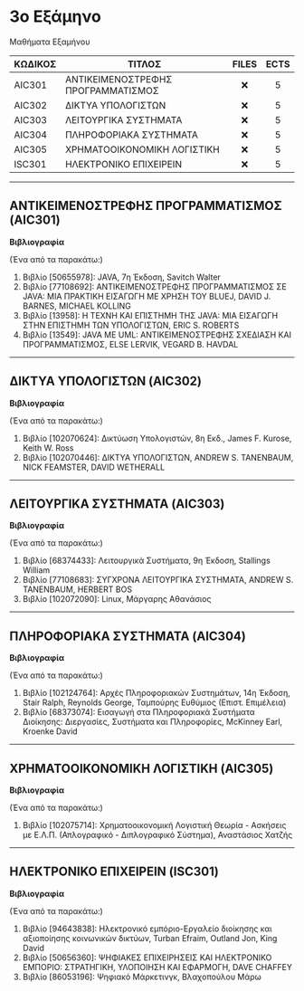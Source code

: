 # 3ο Εξάμηνο
Μαθήματα Εξαμήνου

| ΚΩΔΙΚΟΣ      | ΤΙΤΛΟΣ                                | FILES | ECTS |
| --------- | ------------------------------------ | :----: | :--: |
| AIC301 | ΑΝΤΙΚΕΙΜΕΝΟΣΤΡΕΦΗΣ ΠΡΟΓΡΑΜΜΑΤΙΣΜΟΣ             | ❌    | 5    |
| AIC302 | ΔΙΚΤΥΑ ΥΠΟΛΟΓΙΣΤΩΝ    | ❌ | 5    |
| AIC303 | ΛΕΙΤΟΥΡΓΙΚΑ ΣΥΣΤΗΜΑΤΑ                      | ❌  | 5    |
| AIC304 | ΠΛΗΡΟΦΟΡΙΑΚΑ ΣΥΣΤΗΜΑΤΑ                 | ❌    | 5    |
| AIC305 | ΧΡΗΜΑΤΟΟΙΚΟΝΟΜΙΚΗ ΛΟΓΙΣΤΙΚΗ    | ❌ | 5    |
| ISC301 | ΗΛΕΚΤΡΟΝΙΚΟ ΕΠΙΧΕΙΡΕΙΝ              | ❌    | 5    |
***
## ΑΝΤΙΚΕΙΜΕΝΟΣΤΡΕΦΗΣ ΠΡΟΓΡΑΜΜΑΤΙΣΜΟΣ (AIC301)
**Βιβλιογραφία**

(Ένα από τα παρακάτω:)

1. Βιβλίο [50655978]: JAVA, 7η Έκδοση, Savitch Walter
2. Βιβλίο [77108692]: ΑΝΤΙΚΕΙΜΕΝΟΣΤΡΕΦΗΣ ΠΡΟΓΡΑΜΜΑΤΙΣΜΟΣ ΣΕ JAVA: ΜΙΑ ΠΡΑΚΤΙΚΗ ΕΙΣΑΓΩΓΗ ΜΕ ΧΡΗΣΗ ΤΟΥ BLUEJ, DAVID J. BARNES, MICHAEL KOLLING
3. Βιβλίο [13958]: Η ΤΕΧΝΗ ΚΑΙ ΕΠΙΣΤΗΜΗ ΤΗΣ JAVA: ΜΙΑ ΕΙΣΑΓΩΓΗ ΣΤΗΝ ΕΠΙΣΤΗΜΗ ΤΩΝ ΥΠΟΛΟΓΙΣΤΩΝ, ERIC S. ROBERTS
4. Βιβλίο [13549]: JAVA ΜΕ UML: ΑΝΤΙΚΕΙΜΕΝΟΣΤΡΕΦΗΣ ΣΧΕΔΙΑΣΗ ΚΑΙ ΠΡΟΓΡΑΜΜΑΤΙΣΜΟΣ, ELSE LERVIK, VEGARD B. HAVDAL
***
## ΔΙΚΤΥΑ ΥΠΟΛΟΓΙΣΤΩΝ (AIC302)
**Βιβλιογραφία**

(Ένα από τα παρακάτω:)

1. Βιβλίο [102070624]: Δικτύωση Υπολογιστών, 8η Εκδ., James F. Kurose, Keith W. Ross
2. Βιβλίο [102070446]: ΔΙΚΤΥΑ ΥΠΟΛΟΓΙΣΤΩΝ, ANDREW S. TANENBAUM, NICK FEAMSTER, DAVID WETHERALL
***
## ΛΕΙΤΟΥΡΓΙΚΑ ΣΥΣΤΗΜΑΤΑ (AIC303)
**Βιβλιογραφία**

(Ένα από τα παρακάτω:)

1. Βιβλίο [68374433]: Λειτουργικά Συστήματα, 9η Έκδοση, Stallings William
2. Βιβλίο [77108683]: ΣΥΓΧΡΟΝΑ ΛΕΙΤΟΥΡΓΙΚΑ ΣΥΣΤΗΜΑΤΑ, ANDREW S. TANENBAUM, HERBERT BOS
3. Βιβλίο [102072090]: Linux, Μάργαρης Αθανάσιος
***
## ΠΛΗΡΟΦΟΡΙΑΚΑ ΣΥΣΤΗΜΑΤΑ (AIC304)
**Βιβλιογραφία**

(Ένα από τα παρακάτω:)

1. Βιβλίο [102124764]: Αρχές Πληροφοριακών Συστημάτων, 14η Έκδοση, Stair Ralph, Reynolds George, Ταμπούρης Ευθύμιος (Επιστ. Επιμέλεια)
2. Βιβλίο [68373074]: Εισαγωγή στα Πληροφοριακά Συστήματα Διοίκησης: Διεργασίες, Συστήματα και Πληροφορίες, McKinney Earl, Kroenke David
***
## ΧΡΗΜΑΤΟΟΙΚΟΝΟΜΙΚΗ ΛΟΓΙΣΤΙΚΗ (AIC305)
**Βιβλιογραφία**

(Ένα από τα παρακάτω:)

1. Βιβλίο [102075714]: Χρηματοοικονομική Λογιστική Θεωρία - Ασκήσεις με Ε.Λ.Π. (Απλογραφικό - Διπλογραφικό Σύστημα), Αναστάσιος Χατζής
***
## ΗΛΕΚΤΡΟΝΙΚΟ ΕΠΙΧΕΙΡΕΙΝ (ISC301)
**Βιβλιογραφία**

(Ένα από τα παρακάτω:)

1. Βιβλίο [94643838]: Ηλεκτρονικό εμπόριο-Εργαλείο διοίκησης και αξιοποίησης κοινωνικών δικτύων, Turban Efraim, Outland Jon, King David     
2. Βιβλίο [50656360]: ΨΗΦΙΑΚΕΣ ΕΠΙΧΕΙΡΗΣΕΙΣ ΚΑΙ ΗΛΕΚΤΡΟΝΙΚΟ ΕΜΠΟΡΙΟ: ΣΤΡΑΤΗΓΙΚΗ, ΥΛΟΠΟΙΗΣΗ ΚΑΙ ΕΦΑΡΜΟΓΗ, DAVE CHAFFEY
3. Βιβλίο [86053196]: Ψηφιακό Μάρκετινγκ, Βλαχοπούλου Μάρω
